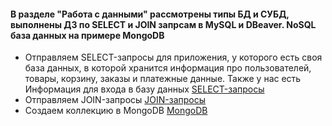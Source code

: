 #### В разделе "Работа с данными" рассмотрены типы БД и СУБД, выполнены ДЗ по SELECT и JOIN запрсам в MySQL и DBeaver. NoSQL база данных на примере MongoDB 

- Отправляем SELECT-запросы для приложения, у которого есть своя база данных, в которой хранится информация про пользователей, товары, корзину, заказы и платежные данные. Также у нас есть Информация для входа в базу данных
[SELECT-запросы](https://docs.google.com/spreadsheets/d/1r3otGxuQI7B0t-zJ6itUaOsCyPGRcjejVvgr1LS6kV4/edit?usp=sharing)
- Отправляем JOIN-запросы
[JOIN-запросы](https://docs.google.com/spreadsheets/d/1I9mMvfkCcTD7hWofRNk7WW9pT4iWSlLWCSXmdfrYjAA/edit?usp=sharing)
- Создаем коллекцию в MongoDB [MongoDB](https://docs.google.com/spreadsheets/d/17Ihw46MMd6GXyLVEHNZQphxLK0i0eF6W8Y5PRrLBMRc/edit?usp=sharing)